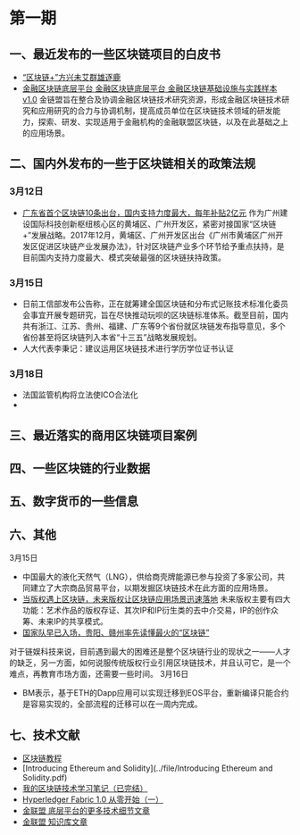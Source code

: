 # 第一期

## 一、最近发布的一些区块链项目的白皮书
   - [“区块链+”方兴未艾群雄逐鹿](../file/“区块链+”方兴未艾群雄逐鹿.pdf)
   - [金融区块链底层平台  金融区块链底层平台 金融区块链基础设施与实践样本 v1.0](../file/FISCO-BCOS-WHITEPAPER.pdf)
        金链盟旨在整合及协调金融区块链技术研究资源，形成金融区块链技术研究和应用研究的合力与协调机制，提高成员单位在区块链技术领域的研发能力，探索、研发、实现适用于金融机构的金融联盟区块链，以及在此基础之上的应用场景。
        
## 二、国内外发布的一些于区块链相关的政策法规
### 3月12日
- [广东省首个区块链10条出台，国内支持力度最大，每年补贴2亿元](https://view.inews.qq.com/a/20180312A0NVR500?from=timeline&isappinstalled=0)
作为广州建设国际科技创新枢纽核心区的黄埔区、广州开发区，紧密对接国家“区块链+”发展战略。2017年12月，黄埔区、广州开发区出台《广州市黄埔区广州开发区促进区块链产业发展办法》，针对区块链产业多个环节给予重点扶持，是目前国内支持力度最大、模式突破最强的区块链扶持政策。
### 3月15日
- 日前工信部发布公告称，正在就筹建全国区块链和分布式记账技术标准化委员会事宜开展专题研究，旨在尽快推动玩呗的区块链标准体系。截至目前，国内共有浙江、江苏、贵州、福建、广东等9个省份就区块链发布指导意见，多个省份甚至将区块链列入本省“十三五”战略发展规划。
- 人大代表李秉记：建议运用区块链技术进行学历学位证书认证
### 3月18日
- 法国监管机构将立法使ICO合法化
- 

## 三、最近落实的商用区块链项目案例

## 四、一些区块链的行业数据

## 五、数字货币的一些信息

## 六、其他
3月15日
- 中国最大的液化天然气（LNG），供给商壳牌能源已参与投资了多家公司，共同建立了大宗商品贸易平台，以期发掘区块链技术在此方面的应用场景。
- [当版权遇上区块链，未来版权让区块链应用场景迅速落地](https://www.toutiao.com/a6533021260815794691/?tt_from=weixin&utm_campaign=client_share&article_category=stock&timestamp=1521121840&app=news_article&utm_source=weixin&iid=28069736583&utm_medium=toutiao_ios&wxshare_count=1)
    未来版权主要有四大功能：艺术作品的版权存证、其次IP和IP衍生类的去中介交易，IP的创作众筹、未来IP的共享模式。
- [国家队早已入场，贵阳、赣州率先读懂最火的“区块链”](https://www.toutiao.com/a6532290891644666376/?tt_from=weixin&utm_campaign=client_share&timestamp=1521129119&app=news_article&utm_source=weixin&iid=28069736583&utm_medium=toutiao_ios&wxshare_count=1)
    


对于链娱科技来说，目前遇到最大的困难还是整个区块链行业的现状之一——人才的缺乏，另一方面，如何说服传统版权行业引用区块链技术，并且认可它，是一个难点，再教育市场方面，还需要一些时间。
3月16日
- BM表示，基于ETH的Dapp应用可以实现迁移到EOS平台，重新编译只能合约是容易实现的，全部流程的迁移可以在一周内完成。



## 七、技术文献
- [区块链教程](https://liuchengxu.gitbooks.io/blockchain-tutorial/content/)
- [Introducing Ethereum and Solidity](../file/Introducing Ethereum and Solidity.pdf)
- [我的区块链技术学习笔记（已完结）](https://www.jianshu.com/p/c155b61ad2d0)
- [Hyperledger Fabric 1.0 从零开始（一）](https://www.cnblogs.com/aberic/p/7527831.html)
- [金联盟 底层平台的更多技术细节文章](https://github.com/FISCO-BCOS/FISCO-BCOS/tree/master/doc)
- [金联盟 知识库文章](https://github.com/FISCO-BCOS/Wiki)